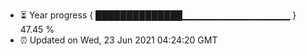 - ⏳ Year progress { ██████████████▁▁▁▁▁▁▁▁▁▁▁▁▁▁▁▁ } 47.45 %
- ⏰ Updated on Wed, 23 Jun 2021 04:24:20 GMT

